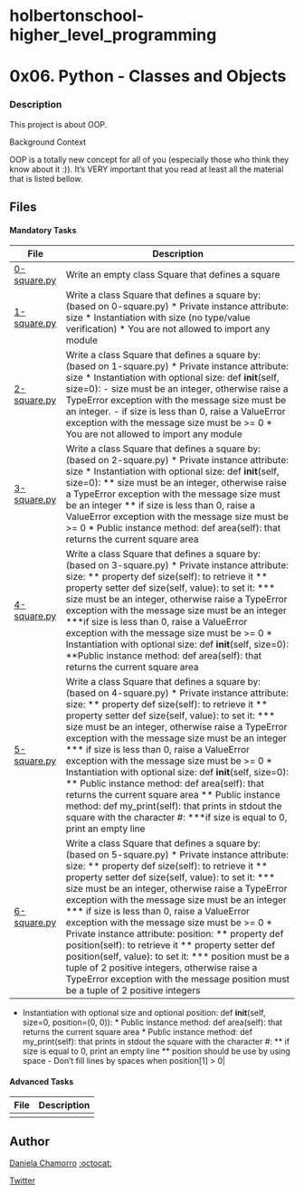 # holbertonschool-higher_level_programming

# 0x06. Python - Classes and Objects
### Description
This project is about OOP.

Background Context

OOP is a totally new concept for all of you (especially those who think they know about it :)). It’s VERY important that you read at least all the material that is listed bellow. 


## Files
#### Mandatory Tasks

| File | Description |
| ------ | ------ |
| [0-square.py](0-square.py) | Write an empty class Square that defines a square |
| [1-square.py](1-square.py) | Write a class Square that defines a square by: (based on 0-square.py) * Private instance attribute: size * Instantiation with size (no type/value verification) * You are not allowed to import any module |
| [2-square.py](2-square.py) | Write a class Square that defines a square by: (based on 1-square.py) * Private instance attribute: size * Instantiation with optional size: def __init__(self, size=0): - size must be an integer, otherwise raise a TypeError exception with the message size must be an integer. - if size is less than 0, raise a ValueError exception with the message size must be >= 0 * You are not allowed to import any module |
| [3-square.py](3-square.py) | Write a class Square that defines a square by: (based on 2-square.py) * Private instance attribute: size * Instantiation with optional size: def __init__(self, size=0): ** size must be an integer, otherwise raise a TypeError exception with the message size must be an integer ** if size is less than 0, raise a ValueError exception with the message size must be >= 0 * Public instance method: def area(self): that returns the current square area |
| [4-square.py](4-square.py) | Write a class Square that defines a square by: (based on 3-square.py) * Private instance attribute: size: ** property def size(self): to retrieve it ** property setter def size(self, value): to set it: *** size must be an integer, otherwise raise a TypeError exception with the message size must be an integer ***if size is less than 0, raise a ValueError exception with the message size must be >= 0 * Instantiation with optional size: def __init__(self, size=0): **Public instance method: def area(self): that returns the current square area |
| [5-square.py](5-square.py) | Write a class Square that defines a square by: (based on 4-square.py) * Private instance attribute: size: ** property def size(self): to retrieve it ** property setter def size(self, value): to set it: *** size must be an integer, otherwise raise a TypeError exception with the message size must be an integer *** if size is less than 0, raise a ValueError exception with the message size must be >= 0 * Instantiation with optional size: def __init__(self, size=0): ** Public instance method: def area(self): that returns the current square area ** Public instance method: def my_print(self): that prints in stdout the square with the character #: ***if size is equal to 0, print an empty line |
| [6-square.py](6-square.py) | Write a class Square that defines a square by: (based on 5-square.py) * Private instance attribute: size: ** property def size(self): to retrieve it ** property setter def size(self, value): to set it: *** size must be an integer, otherwise raise a TypeError exception with the message size must be an integer *** if size is less than 0, raise a ValueError exception with the message size must be >= 0 * Private instance attribute: position: ** property def position(self): to retrieve it ** property setter def position(self, value): to set it: *** position must be a tuple of 2 positive integers, otherwise raise a TypeError exception with the message position must be a tuple of 2 positive integers
* Instantiation with optional size and optional position: def __init__(self, size=0, position=(0, 0)): * Public instance method: def area(self): that returns the current square area * Public instance method: def my_print(self): that prints in stdout the square with the character #: ** if size is equal to 0, print an empty line
** position should be use by using space - Don’t fill lines by spaces when position[1] > 0|

#### Advanced Tasks
| File | Description |
| ------ | ------ |
| []() |  |

## Author

[Daniela Chamorro](https://www.linkedin.com/in/daniela-alexandra-chamorro-guerrero-666805a1/) [:octocat:](https://github.com/dalexach)

[Twitter](https://twitter.com/dalexach)
